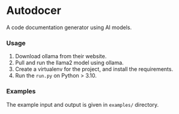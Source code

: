 # Autodocer
A code documentation generator using AI models.

### Usage
1. Download ollama from their website.
2. Pull and run the llama2 model using ollama.
3. Create a virtualenv for the project, and install the requirements.
4. Run the `run.py` on Python > 3.10.

### Examples
The example input and output is given in `examples/` directory.